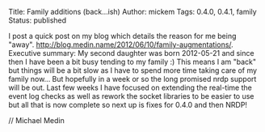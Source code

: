 Title: Family additions (back...ish)
Author: mickem
Tags: 0.4.0, 0.4.1, family
Status: published

I post a quick post on my blog which details the reason for me being
"away". http://blog.medin.name/2012/06/10/family-augmentations/.
Executive summary: My second daughter was born 2012-05-21 and since then
I have been a bit busy tending to my family :) This means I am "back"
but things will be a bit slow as I have to spend more time taking care
of my family now... But hopefully in a week or so the long promised nrdp
support will be out. Last few weeks I have focused on extending the
real-time the event log checks as well as rework the socket libraries to
be easier to use but all that is now complete so next up is fixes for
0.4.0 and then NRDP!

// Michael Medin

